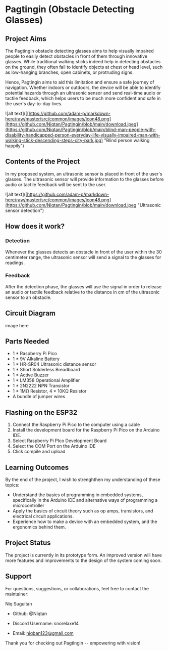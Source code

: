 
# Pagtingin (Obstacle Detecting Glasses)

## Project Aims

The Pagtingin obstacle detecting glasses aims to help visually impaired people to easily detect obstacles in front of them through innovative glasses. While traditional walking sticks indeed help in detecting obstacles on the ground, they often fail to identify objects at chest or head level, such as low-hanging branches, open cabinets, or protruding signs. 

Hence, Pagtingin aims to aid this limitation and ensure a safe journey of navigation. Whether indoors or outdoors, the device will be able to identify potential hazards through an ultrasonic sensor and send real-time audio or tactile feedback, which helps users to be much more confident and safe in the user's day-to-day lives.

![alt text]([[https://github.com/adam-p/markdown-here/raw/master/src/common/images/icon48.png](https://github.com/Niqtan/Pagtingin/blob/main/download.jpeg](https://github.com/Niqtan/Pagtingin/blob/main/blind-man-people-with-disability-handicapped-person-everyday-life-visually-impaired-man-with-walking-stick-descending-steps-city-park.jpg) "Blind person walking happily")

## Contents of the Project

In my proposed system, an ultrasonic sensor is placed in front of the user's glasses. The ultrasonic sensor will provide information to the glasses before audio or tactile feedback will be sent to the user.

![alt text]([https://github.com/adam-p/markdown-here/raw/master/src/common/images/icon48.png](https://github.com/Niqtan/Pagtingin/blob/main/download.jpeg "Ultrasonic sensor detection")

## How does it work?

### Detection
Whenever the glasses detects an obstacle in front of the user within the 30 centimeter range, the ultrasonic sensor will send a signal to the glasses for readings.

### Feedback
After the detection phase, the glasses will use the signal in order to release an audio or tactile feedback relative to the distance in cm of the ultrasonic sensor to an obstacle.

## Circuit Diagram
image here

## Parts Needed
- 1 * Raspberry Pi Pico 
- 1 * 9V Alkaline Battery
- 1 * HR-SR04 Ultrasonic distance sensor
- 1 * Short Solderless Breadboard
- 1 * Active Buzzer
- 1 * LM358 Operational Amplifier
- 1 * 2N2222 NPN Transistor
- 1 * 1MΩ Resistor, 4 * 10KΩ Resistor  
- A bundle of jumper wires


## Flashing on the ESP32
1.  Connect the Raspberry Pi Pico to the computer using a cable
2.  Install the development board for the Raspberry Pi Pico on the Arduino IDE.
3.  Select Raspberry Pi PIco Development Board 
4. Select the COM Port on the Arduino IDE
5. Click compile and upload

## Learning Outcomes

By the end of the project, I wish to strenghthen my understanding of these topics:

- Understand the basics of programming in embedded systems, specifically in the Arduino IDE and alternative ways of programming a microcontroller
- Apply the basics of circuit theory such as op amps, transistors, and electrical circuit applications.
- Experience how to make a device with an embedded system, and the ergonomics behind them.

## Project Status
The project is currently in its prototype form. An improved version will have more features and improvements to the design of the system coming soon. 

## Support

For questions, suggestions, or collaborations, feel free to contact the maintainer:

Niq Suguitan

- Github: @Niqtan

- Discord Username: snorelaxe14

- Email: niqban123@gmail.com

Thank you for checking out Pagtingin -- empowering with vision!
